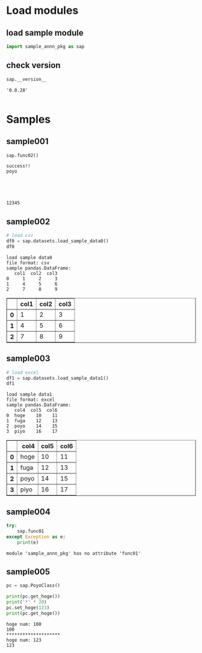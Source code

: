 # Load modules

## load sample module


```python
import sample_annn_pkg as sap
```

## check version


```python
sap.__version__
```




    '0.0.28'




```python

```

# Samples

## sample001


```python
sap.func02()
```

    success!!
    poyo
    




    12345



## sample002


```python
# load csv
df0 = sap.datasets.load_sample_data0()
df0
```

    load sample data0
    file format: csv
    sample pandas.DataFrame:
       col1  col2  col3
    0     1     2     3
    1     4     5     6
    2     7     8     9
    




<div>
<style scoped>
    .dataframe tbody tr th:only-of-type {
        vertical-align: middle;
    }

    .dataframe tbody tr th {
        vertical-align: top;
    }

    .dataframe thead th {
        text-align: right;
    }
</style>
<table border="1" class="dataframe">
  <thead>
    <tr style="text-align: right;">
      <th></th>
      <th>col1</th>
      <th>col2</th>
      <th>col3</th>
    </tr>
  </thead>
  <tbody>
    <tr>
      <th>0</th>
      <td>1</td>
      <td>2</td>
      <td>3</td>
    </tr>
    <tr>
      <th>1</th>
      <td>4</td>
      <td>5</td>
      <td>6</td>
    </tr>
    <tr>
      <th>2</th>
      <td>7</td>
      <td>8</td>
      <td>9</td>
    </tr>
  </tbody>
</table>
</div>



## sample003


```python
# load excel
df1 = sap.datasets.load_sample_data1()
df1
```

    load sample data1
    file format: excel
    sample pandas.DataFrame:
       col4  col5  col6
    0  hoge    10    11
    1  fuga    12    13
    2  poyo    14    15
    3  piyo    16    17
    




<div>
<style scoped>
    .dataframe tbody tr th:only-of-type {
        vertical-align: middle;
    }

    .dataframe tbody tr th {
        vertical-align: top;
    }

    .dataframe thead th {
        text-align: right;
    }
</style>
<table border="1" class="dataframe">
  <thead>
    <tr style="text-align: right;">
      <th></th>
      <th>col4</th>
      <th>col5</th>
      <th>col6</th>
    </tr>
  </thead>
  <tbody>
    <tr>
      <th>0</th>
      <td>hoge</td>
      <td>10</td>
      <td>11</td>
    </tr>
    <tr>
      <th>1</th>
      <td>fuga</td>
      <td>12</td>
      <td>13</td>
    </tr>
    <tr>
      <th>2</th>
      <td>poyo</td>
      <td>14</td>
      <td>15</td>
    </tr>
    <tr>
      <th>3</th>
      <td>piyo</td>
      <td>16</td>
      <td>17</td>
    </tr>
  </tbody>
</table>
</div>



## sample004


```python
try:
    sap.func01
except Exception as e:
    print(e)
```

    module 'sample_annn_pkg' has no attribute 'func01'
    

## sample005


```python
pc = sap.PoyoClass()

print(pc.get_hoge())
print('*' * 20)
pc.set_hoge(123)
print(pc.get_hoge())
```

    hoge num: 100
    100
    ********************
    hoge num: 123
    123
    


```python

```
